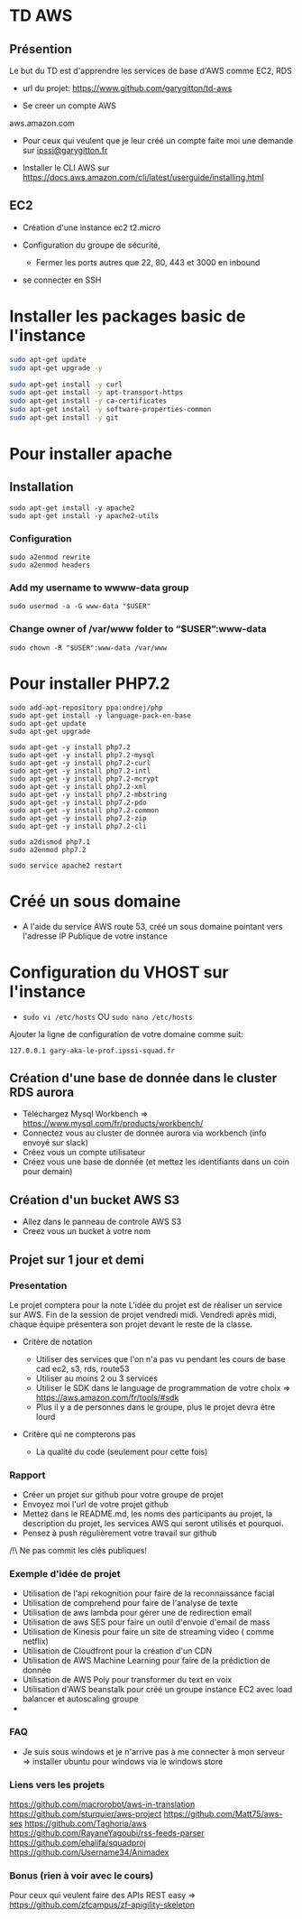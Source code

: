 # TD AWS

## Présention
Le but du TD est d'apprendre les services de base d'AWS comme EC2, RDS

- url du projet: https://www.github.com/garygitton/td-aws

- Se creer un compte AWS 

aws.amazon.com

- Pour ceux qui veulent que je leur créé un compte faite moi une demande sur ipssi@garygitton.fr

- Installer le CLI AWS sur https://docs.aws.amazon.com/cli/latest/userguide/installing.html

## EC2 

- Création d'une instance ec2 t2.micro
- Configuration du groupe de sécurité, 
  - Fermer les ports autres que 22, 80, 443 et 3000 en inbound
  
- se connecter en SSH

# Installer les packages basic de l'instance
```bash 
sudo apt-get update
sudo apt-get upgrade -y

sudo apt-get install -y curl
sudo apt-get install -y apt-transport-https
sudo apt-get install -y ca-certificates
sudo apt-get install -y software-properties-common
sudo apt-get install -y git

```

# Pour installer apache 
## Installation
```
sudo apt-get install -y apache2
sudo apt-get install -y apache2-utils 
```

### Configuration
```
sudo a2enmod rewrite
sudo a2enmod headers
```

### Add my username to wwww-data group
`sudo usermod -a -G www-data "$USER"`

### Change owner of /var/www folder to “$USER”:www-data 
`sudo chown -R "$USER":www-data /var/www`


# Pour installer PHP7.2
```
sudo add-apt-repository ppa:ondrej/php
sudo apt-get install -y language-pack-en-base
sudo apt-get update
sudo apt-get upgrade

sudo apt-get -y install php7.2
sudo apt-get -y install php7.2-mysql 
sudo apt-get -y install php7.2-curl 
sudo apt-get -y install php7.2-intl 
sudo apt-get -y install php7.2-mcrypt 
sudo apt-get -y install php7.2-xml
sudo apt-get -y install php7.2-mbstring
sudo apt-get -y install php7.2-pdo
sudo apt-get -y install php7.2-common
sudo apt-get -y install php7.2-zip
sudo apt-get -y install php7.2-cli

sudo a2dismod php7.1
sudo a2enmod php7.2

sudo service apache2 restart
```


# Créé un sous domaine

- A l'aide du service AWS route 53, créé un sous domaine pointant vers l'adresse IP Publique de votre instance

# Configuration du VHOST sur l'instance

- `sudo vi /etc/hosts`   OU `sudo nano /etc/hosts `

Ajouter la ligne de configuration de votre domaine comme suit:

`127.0.0.1 gary-aka-le-prof.ipssi-squad.fr`


## Création d'une base de donnée dans le cluster RDS aurora

- Téléchargez Mysql Workbench => https://www.mysql.com/fr/products/workbench/
- Connectez vous au cluster de donnée aurora via workbench (info envoyé sur slack)
- Créez vous un compte utilisateur
- Créez vous une base de donnée (et mettez les identifiants dans un coin pour demain)


## Création d'un bucket AWS S3

- Allez dans le panneau de controle AWS S3 
- Creez vous un bucket à votre nom 



## Projet sur 1 jour et demi 
### Presentation
Le projet comptera pour la note
L'idée du projet est de réaliser un service sur AWS.
Fin de la session de projet vendredi midi.
Vendredi après midi, chaque équipe présentera son projet devant le reste de la classe.

- Critère de notation
  - Utiliser des services que l'on n'a pas vu pendant les cours de base cad ec2, s3, rds, route53
  - Utiliser au moins 2 ou 3 services
  - Utiliser le SDK dans le language de programmation de votre choix => https://aws.amazon.com/fr/tools/#sdk
  - Plus il y a de personnes dans le groupe, plus le projet devra être lourd

- Critère qui ne compterons pas 
  - La qualité du code (seulement pour cette fois)
  
  
### Rapport

- Créer un projet sur github pour votre groupe de projet
- Envoyez moi l'url de votre projet github
- Mettez dans le README.md, les noms des participants au projet, la description du projet, les services AWS qui seront utilisés et pourquoi.
- Pensez à push régulièrement votre travail sur github 

/!\ Ne pas commit les clés publiques!

### Exemple d'idée de projet
- Utilisation de l'api rekognition pour faire de la reconnaissance facial
- Utilisation de comprehend pour faire de l'analyse de texte
- Utilisation de aws lambda pour gérer une de redirection email
- Utilisation de aws SES pour faire un outil d'envoie d'email de mass
- Utilisation de Kinesis pour faire un site de streaming video ( comme netflix)
- Utilisation de Cloudfront pour la création d'un CDN
- Utilisation de AWS Machine Learning pour faire de la prédiction de donnée
- Utilisation de AWS Poly pour transformer du text en voix
- Utilisation d'AWS beanstalk pour créé un groupe instance EC2 avec load balancer et autoscaling groupe
- 


### FAQ

- Je suis sous windows et je n'arrive pas à me connecter à mon serveur
  => installer ubuntu pour windows via le windows store

  
### Liens vers les projets
https://github.com/macrorobot/aws-in-translation
https://github.com/sturquier/aws-project
https://github.com/Matt75/aws-ses
https://github.com/Taghoria/aws
https://github.com/RayaneYagoubi/rss-feeds-parser
https://github.com/ehalifa/squadproj
https://github.com/Username34/Animadex


### Bonus (rien à voir avec le cours) 

Pour ceux qui veulent faire des APIs REST easy => https://github.com/zfcampus/zf-apigility-skeleton







